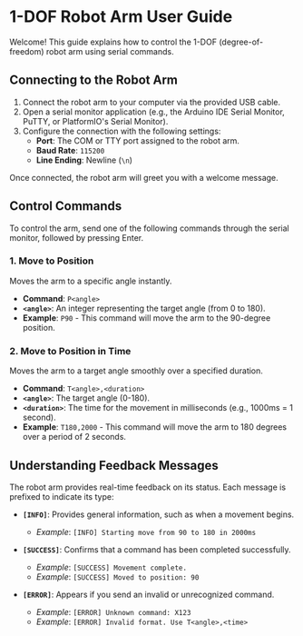 # 1-DOF Robot Arm User Guide

Welcome! This guide explains how to control the 1-DOF (degree-of-freedom) robot arm using serial commands.

## Connecting to the Robot Arm

1.  Connect the robot arm to your computer via the provided USB cable.
2.  Open a serial monitor application (e.g., the Arduino IDE Serial Monitor, PuTTY, or PlatformIO's Serial Monitor).
3.  Configure the connection with the following settings:
    *   **Port**: The COM or TTY port assigned to the robot arm.
    *   **Baud Rate**: `115200`
    *   **Line Ending**: Newline (`\n`)

Once connected, the robot arm will greet you with a welcome message.

## Control Commands

To control the arm, send one of the following commands through the serial monitor, followed by pressing Enter.

### 1. Move to Position

Moves the arm to a specific angle instantly.

*   **Command**: `P<angle>`
*   **`<angle>`**: An integer representing the target angle (from 0 to 180).
*   **Example**: `P90` - This command will move the arm to the 90-degree position.

### 2. Move to Position in Time

Moves the arm to a target angle smoothly over a specified duration.

*   **Command**: `T<angle>,<duration>`
*   **`<angle>`**: The target angle (0-180).
*   **`<duration>`**: The time for the movement in milliseconds (e.g., 1000ms = 1 second).
*   **Example**: `T180,2000` - This command will move the arm to 180 degrees over a period of 2 seconds.

## Understanding Feedback Messages

The robot arm provides real-time feedback on its status. Each message is prefixed to indicate its type:

*   **`[INFO]`**: Provides general information, such as when a movement begins.
    *   *Example*: `[INFO] Starting move from 90 to 180 in 2000ms`

*   **`[SUCCESS]`**: Confirms that a command has been completed successfully.
    *   *Example*: `[SUCCESS] Movement complete.`
    *   *Example*: `[SUCCESS] Moved to position: 90`

*   **`[ERROR]`**: Appears if you send an invalid or unrecognized command.
    *   *Example*: `[ERROR] Unknown command: X123`
    *   *Example*: `[ERROR] Invalid format. Use T<angle>,<time>`
